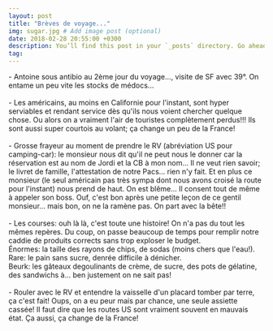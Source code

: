 ```yaml
---
layout: post
title: "Brèves de voyage..."
img: sugar.jpg # Add image post (optional)
date: 2018-02-28 20:55:00 +0300
description: You’ll find this post in your `_posts` directory. Go ahead and edit it and re-build the site to see your changes. # Add post description (optional)
tag: 
---
```

<p>
- Antoine sous antibio au 2ème jour du voyage..., visite de SF avec 39°. On entame un peu vite les stocks de médocs...
<br/><br/>
- Les américains, au moins en Californie pour l'instant, sont hyper serviables et rendant service dès qu'ils nous voient chercher quelque chose. Ou alors on a vraiment l'air de touristes complètement perdus!!! Ils sont aussi super courtois au volant; ça change un peu de la France!
<br/><br/>
- Grosse frayeur au moment de prendre le RV (abréviation US pour camping-car): le monsieur nous dit qu'il ne peut nous le donner car la réservation est au nom de Jordi et la CB à mon nom... Il ne veut rien savoir; le livret de famille, l'attestation de notre Pacs... rien n'y fait. Et en plus ce monsieur (le seul américain pas très sympa dont nous avons croisé la route pour l'instant) nous prend de haut. On est blême... Il consent tout de même à appeler son boss. Ouf, c'est bon après une petite leçon de ce gentil monsieur... mais bon, on ne la ramène pas. On part avec la bête!!
<br/><br/>
- Les courses: ouh là là, c'est toute une histoire! On n'a pas du tout les mêmes repères.  Du coup, on passe beaucoup de temps pour remplir notre caddie 
de produits corrects sans trop exploser le budget. <br/>
Énormes: la taille des rayons de chips, de sodas (moins chers que l'eau!).<br/>
Rare: le pain sans sucre, denrée difficile à dénicher.<br/>
Beurk: les gâteaux degoulinants de crème, de sucre, des pots de gélatine, des sandwichs à... ben justement on ne sait pas!
<br/><br/>
- Rouler avec le RV et entendre la vaisselle d'un placard tomber par terre, ça c'est fait! Oups, on a eu peur mais par chance, une seule assiette cassée! Il faut dire que les routes US sont vraiment souvent en mauvais état. Ça aussi, ça change de la France!

</p>







